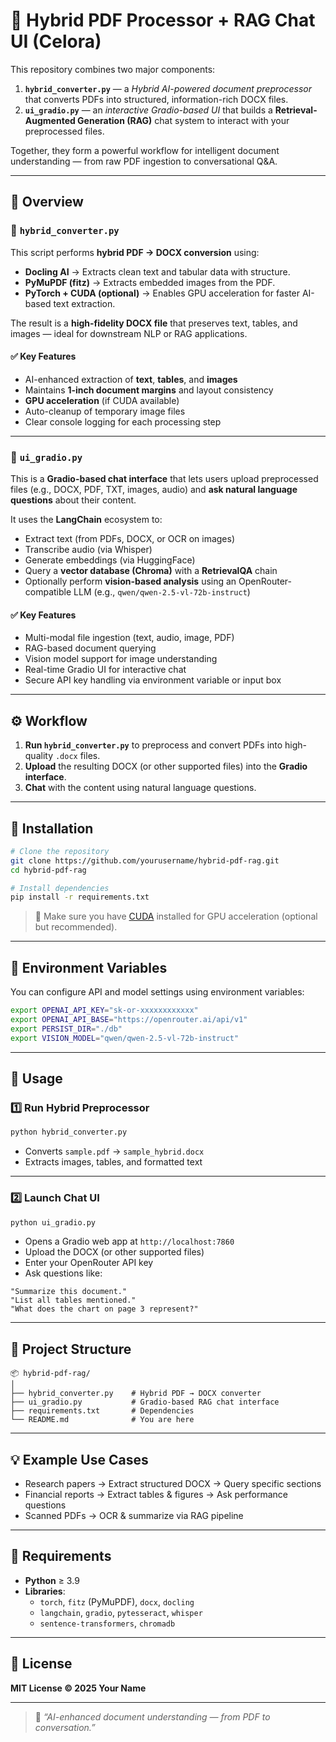 # 🧠 Hybrid PDF Processor + RAG Chat UI (Celora)

This repository combines two major components:
1. **`hybrid_converter.py`** — a *Hybrid AI-powered document preprocessor* that converts PDFs into structured, information-rich DOCX files.  
2. **`ui_gradio.py`** — an *interactive Gradio-based UI* that builds a **Retrieval-Augmented Generation (RAG)** chat system to interact with your preprocessed files.

Together, they form a powerful workflow for intelligent document understanding — from raw PDF ingestion to conversational Q&A.

---

## 🚀 Overview

### 🔹 `hybrid_converter.py`

This script performs **hybrid PDF → DOCX conversion** using:
- **Docling AI** → Extracts clean text and tabular data with structure.
- **PyMuPDF (fitz)** → Extracts embedded images from the PDF.
- **PyTorch + CUDA (optional)** → Enables GPU acceleration for faster AI-based text extraction.

The result is a **high-fidelity DOCX file** that preserves text, tables, and images — ideal for downstream NLP or RAG applications.

#### ✅ Key Features
- AI-enhanced extraction of **text**, **tables**, and **images**
- Maintains **1-inch document margins** and layout consistency
- **GPU acceleration** (if CUDA available)
- Auto-cleanup of temporary image files
- Clear console logging for each processing step

---

### 🔹 `ui_gradio.py`

This is a **Gradio-based chat interface** that lets users upload preprocessed files (e.g., DOCX, PDF, TXT, images, audio) and **ask natural language questions** about their content.

It uses the **LangChain** ecosystem to:
- Extract text (from PDFs, DOCX, or OCR on images)
- Transcribe audio (via Whisper)
- Generate embeddings (via HuggingFace)
- Query a **vector database (Chroma)** with a **RetrievalQA** chain
- Optionally perform **vision-based analysis** using an OpenRouter-compatible LLM (e.g., `qwen/qwen-2.5-vl-72b-instruct`)

#### ✅ Key Features
- Multi-modal file ingestion (text, audio, image, PDF)
- RAG-based document querying
- Vision model support for image understanding
- Real-time Gradio UI for interactive chat
- Secure API key handling via environment variable or input box

---

## ⚙️ Workflow

1. **Run `hybrid_converter.py`** to preprocess and convert PDFs into high-quality `.docx` files.  
2. **Upload** the resulting DOCX (or other supported files) into the **Gradio interface**.  
3. **Chat** with the content using natural language questions.

---

## 🧩 Installation

```bash
# Clone the repository
git clone https://github.com/yourusername/hybrid-pdf-rag.git
cd hybrid-pdf-rag

# Install dependencies
pip install -r requirements.txt
```

> 🧠 Make sure you have [CUDA](https://developer.nvidia.com/cuda-downloads) installed for GPU acceleration (optional but recommended).

---

## 🔑 Environment Variables

You can configure API and model settings using environment variables:

```bash
export OPENAI_API_KEY="sk-or-xxxxxxxxxxxx"
export OPENAI_API_BASE="https://openrouter.ai/api/v1"
export PERSIST_DIR="./db"
export VISION_MODEL="qwen/qwen-2.5-vl-72b-instruct"
```

---

## 🧠 Usage

### 1️⃣ Run Hybrid Preprocessor

```bash
python hybrid_converter.py
```

- Converts `sample.pdf` → `sample_hybrid.docx`
- Extracts images, tables, and formatted text

---

### 2️⃣ Launch Chat UI

```bash
python ui_gradio.py
```

- Opens a Gradio web app at `http://localhost:7860`
- Upload the DOCX (or other supported files)
- Enter your OpenRouter API key
- Ask questions like:

```text
"Summarize this document."
"List all tables mentioned."
"What does the chart on page 3 represent?"
```

---

## 🧱 Project Structure

```
📦 hybrid-pdf-rag/
│
├── hybrid_converter.py    # Hybrid PDF → DOCX converter
├── ui_gradio.py           # Gradio-based RAG chat interface
├── requirements.txt       # Dependencies
└── README.md              # You are here
```

---

## 💡 Example Use Cases

- Research papers → Extract structured DOCX → Query specific sections  
- Financial reports → Extract tables & figures → Ask performance questions  
- Scanned PDFs → OCR & summarize via RAG pipeline  

---

## 🧰 Requirements

- **Python** ≥ 3.9  
- **Libraries**:
  - `torch`, `fitz` (PyMuPDF), `docx`, `docling`
  - `langchain`, `gradio`, `pytesseract`, `whisper`
  - `sentence-transformers`, `chromadb`

---

## 🧾 License

**MIT License © 2025 Your Name**

---

> 💬 *“AI-enhanced document understanding — from PDF to conversation.”*
